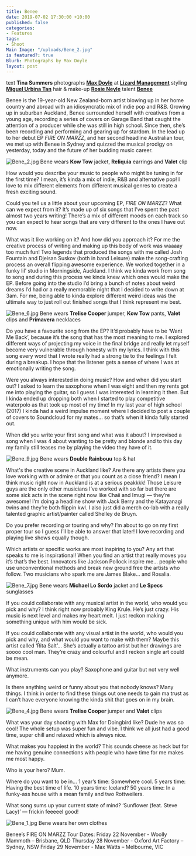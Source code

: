 ```yaml
---
title: Benee
date: 2019-07-02 17:30:00 +10:00
published: false
categories:
- Features
tags:
- Shoot
Main Image: "/uploads/Bene_2.jpg"
is featured?: true
Blurb: Photographs by Max Doyle
layout: post
---
```


text **Tina Summers**
photographs **[Max Doyle](https://www.instagram.com/maxdoyle_photographer/)** at **[Lizard Management](https://www.instagram.com/lizardmanagement/)**
styling **[Miguel Urbina Tan](https://www.instagram.com/miguelurbinatan/)**
hair & make-up **[Rosie Neyle](https://www.instagram.com/rosieneylemakeup/)**
talent **[Benee](https://www.instagram.com/benemusicc/)**

Benee is the 19-year-old New Zealand-born artist blowing up in her home country and abroad with an idiosyncratic mix of indie pop and R&B. Growing up in suburban Auckland, Benee surrounded herself with creatives from a young age, recording a series of covers on Garage Band that caught the attention of a producer while she was still in high school. Since then, she’s been recording and performing and gearing up for stardom. In the lead up to her debut EP *FIRE ON MARZZ*, and her second headline Australian tour, we met up with Benee in Sydney and quizzed the musical prodigy on yesterday, today and the future of her budding music career. 

![Bene_2.jpg](/uploads/Bene_2.jpg)
Bene wears **Kow Tow** jacket, **Reliquia** earrings and **Valet** clip

How would you describe your music to people who might be tuning in for the first time? 
I mean, it’s kinda a mix of indie, R&B and alternative pop! I love to mix different elements from different musical genres to create a fresh exciting sound.
 
Could you tell us a little about your upcoming EP, *FIRE ON MARZZ*? What can we expect from it? 
It’s made up of six songs that I’ve spent the past almost two years writing! There’s a mix of different moods on each track so you can expect to hear songs that are very different to the ones I have out now.
 
What was it like working on it? And how did you approach it? 
For me the creative process of writing and making up this body of work was waaaay too much fun! Two legends that produced the songs with me called Josh Fountain and Djeisan Suskov (both in band Leisure) make the song-crafting process an overall flipping awesome experience. We worked together in a funky lil’ studio in Morningside, Auckland. I think we kinda work from song to song and during this process we kinda knew which ones would make the EP. Before going into the studio I’d bring a bunch of notes about weird dreams I’d had or a really memorable night that I decided to write down at 3am. For me, being able to kinda explore different weird ideas was the ultimate way to just roll out finished songs that I think represent me best.

![Bene_6.jpg](/uploads/Bene_6.jpg)
Bene wears **Trelise Cooper** jumper, **Kow Tow** pants, **Valet** clips and **Primavera** necklaces

Do you have a favourite song from the EP? 
It’d probably have to be ‘Want Me Back’, because it’s the song that has the most meaning to me. I explored different ways of projecting my voice in the final bridge and really let myself become very vulnerable through honesty with my lyrics. I think with this song every word that I wrote really had a strong tie to the feelings I felt during a breakup. I hope that the listener gets a sense of where I was at emotionally writing the song.
 
Were you always interested in doing music? How and when did you start out? 
I asked to learn the saxophone when I was eight and then my rents got me into playing the guitar, so I guess I was interested in learning it then. But I kinda ended up dropping both when I started to play competitive waterpolo as that took up most of my time! In my last year of high school (2017) I kinda had a weird impulse moment where I decided to post a couple of covers to Soundcloud for my mates… so that’s when it kinda fully started out.
 
When did you write your first song and what was it about? 
I improvised a song when I was 4 about wanting to be pretty and blonde and to this day my family still teases me by playing the video they have of it. 

![Bene_9.jpg](/uploads/Bene_9.jpg)
Bene wears **Double Rainbouu** top & hat

What's the creative scene in Auckland like? Are there any artists there you love working with or admire or that you count as a close friend? 
I mean I think music right now in Auckland is at a serious peakkkk! Those Leisure guys are the only other musicians I’ve worked with so far but there are some sick acts in the scene right now like Chaii and Imugi — they’re awesome! I’m doing a headline show with Jack Berry and the Katayanagi twins and they’re both flippin kwl. I also just did a merch co-lab with a really talented graphic artist/painter called Shelley de Bruyn. 
 
Do you prefer recording or touring and why? 
I’m about to go on my first proper tour so I guess I’ll be able to answer that later! I love recording and playing live shows equally though. 
 
Which artists or specific works are most inspiring to you? 
Any art that speaks to me is inspirational! When you find an artist that really moves you it’s that’s the best. Innovators like Jackson Pollock inspire me… people who use unconventional methods and break new ground free the artists who follow.  Two musicians who spark me are James Blake... and Rosalia.

![Bene_7.jpg](/uploads/Bene_7.jpg)
Bene wears **Michael Lo Sordo** jacket and **Le Specs** sunglasses

If you could collaborate with any musical artist in the world, who would you pick and why?
I think right now probably King Krule. He’s just crazy. His music is next level and makes my heart melt. I just reckon making something unique with him would be sick. 

If you could collaborate with any visual artist in the world, who would you pick and why, and what would you want to make with them? 
Maybe this artist called ‘Rita Salt’... She’s actually a tattoo artist but her drawings are soooo cool man. They’re crazy and colourful and I reckon single art could be mean.

What instruments can you play? 
Saxophone and guitar but not very well anymore. 
 
Is there anything weird or funny about you that nobody knows? 
Many things. I think in order to find these things out one needs to gain ma trust as I can’t have everyone knowing the kinda shit that goes on in my brain.

![Bene_4.jpg](/uploads/Bene_4.jpg)
Bene wears **Trelise Cooper** jumper and **Valet** clips

What was your day shooting with Max for Doingbird like? 
Dude he was so cool! The whole setup was super fun and vibe. I think we all just had a good time, super chill and relaxed which is always nice.
 
What makes you happiest in the world? 
This sounds cheese as heck but for me having genuine connections with people who have time for me makes me most happy.

Who is your hero? 
Mum. 
 
Where do you want to be in... 
1 year’s time: Somewhere cool.
5 years time: Having the best time of life.
10 years time: Iceland?
50 years time: In a funky-ass house with a mean family and two Rottweilers. 
 
What song sums up your current state of mind? 
‘Sunflower (feat. Steve Lacy)’ — frickin feeeeel good!

![Bene_1.jpg](/uploads/Bene_1.jpg)
Bene wears her own clothes

Benee’s FIRE ON MARZZ Tour Dates: 
Friday 22 November - Woolly Mammoth – Brisbane, QLD
Thursday 28 November - Oxford Art Factory – Sydney, NSW
Friday 29 November - Max Watts – Melbourne, VIC


